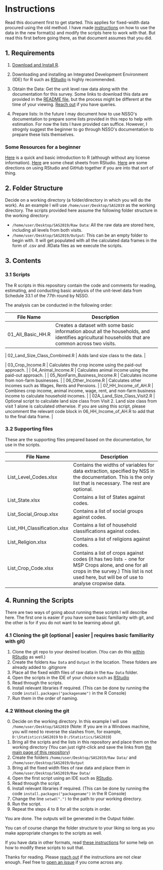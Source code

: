 # Instructions

Read this document first to get started. This applies for fixed-width data procured using the old method. I have made [instructions](https://github.com/s7u512/NSSO-77-SAS/blob/main/New_Format_Instructions.md) on how to use the data in the new format(s) and modify the scripts here to work with that. But read this first before going there, as that document assumes that you did.

## 1. Requirements

1.  [Download and Install R](https://cloud.r-project.org/). 

2.  Downloading and installing an Integrated Development Environment (IDE) for R such as [RStudio](https://posit.co/products/open-source/rstudio/) is highly recommended.

3.  Obtain the Data: Get the unit level raw data along with the documentation for this survey. Some links to download this data are provided in the [README file](https://github.com/s7u512/NSSO-77-SAS/blob/main/README.md), but the process might be different at the time of your viewing. [Reach out](https://twitter.com/all_awry) if you have queries.

4.  Prepare lists: In the future I may document how to use NSSO's documentation to prepare some lists provided in this repo to help with estimation. For now the lists I have provided can suffice. However, I strognly suggest the beginner to go through NSSO's documentation to prepare these lists themselves.

### Some Resources for a beginner

[Here](https://github.com/pawan1198/r-cheatsheets/blob/master/README.md) is a quick and basic introduction to R (although without any license information). [Here](https://github.com/rstudio/cheatsheets) are some cheat sheets from RStudio. [Here](https://resources.github.com/github-and-rstudio/) are some directions on using RStudio and GitHub together if you are into that sort of thing.


## 2. Folder Structure

Decide on a working directory (a folder/directory in which you will do the work). As an example I will use `/home/user/Desktop/SAS2019` as the working directory. The scripts provided here assume the following folder structure in the working directory:

-   `/home/user/Desktop/SAS2019/Raw Data`: All the raw data are stored here, including all levels from both visits.
-   `/home/user/Desktop/SAS2019/Output`: This can be an empty folder to begin with. It will get populated with all the calculated data frames in the form of .csv and .RData files as we execute the scripts.

## 3. Contents

### 3.1 Scripts

The R scripts in this repository contain the code and comments for reading, estimating, and conducting basic analysis of the unit-level data from Schedule 33.1 of the 77th round by NSSO.

The analysis can be conducted in the following order:

| File Name                    | Description                                                                                                                                                                                                                                                |
|------------------------------|------------------------------------------------------------------------------------------------------------------------------------------------------------------------------------------------------------------------------------------------------------|
| 01_All_Basic_HH.R            | Creates a dataset with some basic information about all the households, and identifies agricultural households that are common across two visits.                                                                                                          |

| 02_Land_Size_Class_Combined.R            | Adds land size class to the data.                                   |

| 03_Crop_Income.R             | Calculates the crop income using the paid-out approach.                                                                                                                                                                                                    |
| 04_Animal_Income.R           | Calculates animal income using the paid-out approach.                                                                                                                                                                                                      |
| 05_NonFarm_Business_Income.R | Calculates income from non-farm businesses.                                                                                                                                                                                                                |
| 06_Other_Income.R            | Calculates other incomes such as Wages, Rents and Pensions.                                                                                                                                                                                                |
| 07_HH_Income_of_AH.R         | Combines crop income, animal income, wage, rent, and non-farm business income to calculate household incomes.                                                                                                                                              |
| 02A_Land_Size_Class_Visit2.R | Optional script to calculate land size class from Visit 2. Land size class from visit 1 alone is calculated otherwise. If you are using this script, please uncomment the relevant code block in 06_HH_Income_of_AH.R to add that to the final data frame. |

### 3.2 Supporting files

These are the supporting files prepared based on the documentation, for use in the scripts.

| File Name                   | Description                                                                                                                                                            |
|-----------------------------|------------------------------------------------------------------------------------------------------------------------------------------------------------------------|
| List_Level_Codes.xlsx       | Contains the widths of variables for data extraction, specified by NSS in the documentation. This is the only list that is necessary. The rest are optional.                                                                              |
| List_State.xlsx             | Contains a list of States against codes.                                                                                                                                             |
| List_Social_Group.xlsx      | Contains a list of social groups against codes.                                                                                                                                      |
| List_HH_Classification.xlsx | Contains a list of  household classifications against codes.                                                                                  |
| List_Religion.xlsx          | Contains a list of religions against codes.                                                                                                                                           |
| List_Crop_Code.xlsx         | Contains a list of crops against codes (it has two lists - one for MSP Crops alone, and one for all crops in the survey.) This list is not used here, but will be of use to analyse cropwise data. |

## 4. Running the Scripts

There are two ways of going about running these scripts I will describe here. The first one is easier if you have some basic familiarity with git, and the other is for if you do not want to be learning about git.

### 4.1 Cloning the git (optional \| easier \| requires basic familiarity with git)

1.  Clone the git repo to your desired location. (You can do this [within RStudio](https://happygitwithr.com/index.html) as well.)
2.  Create the folders `Raw Data` and `Output` in the location. These folders are already added to .gitignore
3.  Place all the fixed width files of raw data in the `Raw Data` folder.
4.  Open the scripts in the IDE of your choice such as [RStudio](https://github.com/rstudio/rstudio)
5.  Read through the scripts.
6.  Install relevant libraries if required. (This can be done by running the code `install.packages("packagename")` in the R Console)
8.  Run them in the order of naming.

### 4.2 Without cloning the git

0.  Decide on the working directory. In this example I will use `/home/user/Desktop/SAS2019` (Note: If you are in a Windows machine, you will need to reverse the slashes from, for example, `D:\Statistics\SAS2019` to `D:/Statistics/SAS2019`)
1.  Bring all the scripts and the lists in this repository and place them on the working directory (You can just right-click and save the links from [the main page of this repository](https://github.com/s7u512/NSSO-77-SAS)) 
2.  Create the folders `/home/user/Desktop/SAS2019/Raw Data/` and `/home/user/Desktop/SAS2019/Output`
3.  Bring all the fixed width files of raw data and place them in `/home/user/Desktop/SAS2019/Raw Data/`
4.  Open the first script using an IDE such as [RStudio](https://posit.co/products/open-source/rstudio/).
5.  Read through the script.
6.  Install relevant libraries if required. (This can be done by running the code `install.packages("packagename")` in the R Console)
7.  Change the line `setwd(".")` to the path to your working directory.
8.  Run the script.
9.  Repeat the steps 4 to 8 for all the scripts in order.

You are done. The outputs will be generated in the Output folder.

You can of course change the folder structure to your liking so long as you make appropriate changes to the scripts as well.

If you have data in other formats, read [these instructions](https://github.com/s7u512/NSSO-77-SAS/blob/main/New_Format_Instructions.md) for some help on how to modify these scripts to suit that.

Thanks for reading. Please [reach out](https://twitter.com/all_awry) if the instructions are not clear enough. Feel free to [open an issue](https://github.com/s7u512/NSSO-77-SAS/issues/new) if you come across any.
